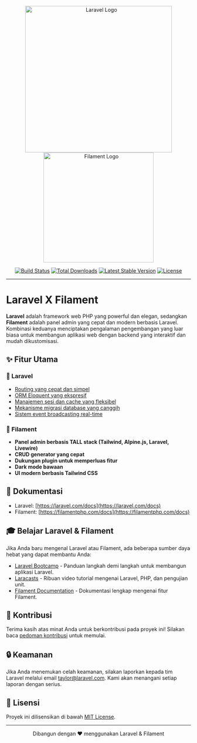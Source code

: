 <p align="center">
    <a href="https://laravel.com" target="_blank">
        <img src="https://raw.githubusercontent.com/laravel/art/master/logo-lockup/5%20SVG/2%20CMYK/1%20Full%20Color/laravel-logolockup-cmyk-red.svg" width="400" alt="Laravel Logo">
    </a>
    <br>
    <a href="https://filamentphp.com" target="_blank">
        <img src="[https://filamentphp.com/images/logo.svg](https://filamentphp.com/)" width="300" alt="Filament Logo">
    </a>
</p>

<p align="center">
    <a href="https://github.com/laravel/framework/actions"><img src="https://github.com/laravel/framework/workflows/tests/badge.svg" alt="Build Status"></a>
    <a href="https://packagist.org/packages/laravel/framework"><img src="https://img.shields.io/packagist/dt/laravel/framework" alt="Total Downloads"></a>
    <a href="https://packagist.org/packages/laravel/framework"><img src="https://img.shields.io/packagist/v/laravel/framework" alt="Latest Stable Version"></a>
    <a href="https://packagist.org/packages/laravel/framework"><img src="https://img.shields.io/packagist/l/laravel/framework" alt="License"></a>
</p>

---

# Laravel X Filament

**Laravel** adalah framework web PHP yang powerful dan elegan, sedangkan **Filament** adalah panel admin yang cepat dan modern berbasis Laravel. Kombinasi keduanya menciptakan pengalaman pengembangan yang luar biasa untuk membangun aplikasi web dengan backend yang interaktif dan mudah dikustomisasi.

## ✨ Fitur Utama

### 🚀 Laravel
- [Routing yang cepat dan simpel](https://laravel.com/docs/routing)
- [ORM Eloquent yang ekspresif](https://laravel.com/docs/eloquent)
- [Manajemen sesi dan cache yang fleksibel](https://laravel.com/docs/cache)
- [Mekanisme migrasi database yang canggih](https://laravel.com/docs/migrations)
- [Sistem event broadcasting real-time](https://laravel.com/docs/broadcasting)

### 🎨 Filament
- **Panel admin berbasis TALL stack (Tailwind, Alpine.js, Laravel, Livewire)**
- **CRUD generator yang cepat**
- **Dukungan plugin untuk memperluas fitur**
- **Dark mode bawaan**
- **UI modern berbasis Tailwind CSS**

## 📖 Dokumentasi
- Laravel: [https://laravel.com/docs](https://laravel.com/docs)
- Filament: [https://filamentphp.com/docs](https://filamentphp.com/docs)

## 🎓 Belajar Laravel & Filament
Jika Anda baru mengenal Laravel atau Filament, ada beberapa sumber daya hebat yang dapat membantu Anda:
- [Laravel Bootcamp](https://bootcamp.laravel.com) - Panduan langkah demi langkah untuk membangun aplikasi Laravel.
- [Laracasts](https://laracasts.com) - Ribuan video tutorial mengenai Laravel, PHP, dan pengujian unit.
- [Filament Documentation](https://filamentphp.com/docs) - Dokumentasi lengkap mengenai fitur Filament.

## 🤝 Kontribusi
Terima kasih atas minat Anda untuk berkontribusi pada proyek ini! Silakan baca [pedoman kontribusi](https://laravel.com/docs/contributions) untuk memulai.

## 🔒 Keamanan
Jika Anda menemukan celah keamanan, silakan laporkan kepada tim Laravel melalui email [taylor@laravel.com](mailto:taylor@laravel.com). Kami akan menangani setiap laporan dengan serius.

## 📜 Lisensi
Proyek ini dilisensikan di bawah [MIT License](https://opensource.org/licenses/MIT).

---
<p align="center">Dibangun dengan ❤️ menggunakan Laravel & Filament</p>

